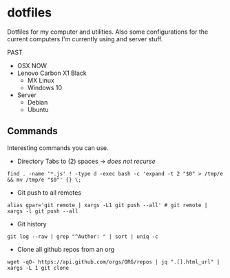 dotfiles
========
Dotfiles for my computer and utilities. Also some configurations for the current computers I'm currently using and server stuff.

PAST
  - OSX
NOW 
   - Lenovo Carbon X1 Black 
      - MX Linux
      - Windows 10 
   - Server 
       - Debian
       - Ubuntu 



## Commands
Interesting commands you can use. 

- Directory Tabs to (2) spaces -> *does not recurse*
```
find . -name '*.js' ! -type d -exec bash -c 'expand -t 2 "$0" > /tmp/e && mv /tmp/e "$0"' {} \;
```
- Git push to all remotes
```
alias gpar='git remote | xargs -L1 git push --all' # git remote | xargs -l git push --all
```

- Git history 
```
git log --raw | grep "^Author: " | sort | uniq -c
```


- Clone all github repos from an org
```
wget -qO- https://api.github.com/orgs/ORG/repos | jq ".[].html_url" | xargs -L 1 git clone
```

